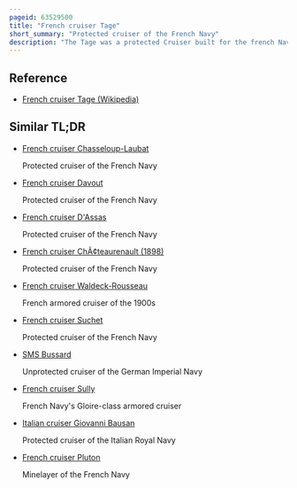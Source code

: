 ```yaml
---
pageid: 63529500
title: "French cruiser Tage"
short_summary: "Protected cruiser of the French Navy"
description: "The Tage was a protected Cruiser built for the french Navy in the 1880s the second Vessel of that Type built for the french Fleet. The Design was based on the previous Cruiser Sfax and like that Vessel Tage was intended to be used as a Commerce Raider to attack Merchant Shipping. As such she carried a Barque sailing Rig to supplement her Steam Engines for long overseas Voyages. Tage was armed with a main Battery of eight 164mm Guns and had a curved Armor Deck which was 51 to 56mm Thick."
---
```


## Reference

- [French cruiser Tage (Wikipedia)](https://en.wikipedia.org/?curid=63529500)

## Similar TL;DR

- [French cruiser Chasseloup-Laubat](/tldr/en/french-cruiser-chasseloup-laubat)

  Protected cruiser of the French Navy

- [French cruiser Davout](/tldr/en/french-cruiser-davout)

  Protected cruiser of the French Navy

- [French cruiser D'Assas](/tldr/en/french-cruiser-dassas)

  Protected cruiser of the French Navy

- [French cruiser ChÃ¢teaurenault (1898)](/tldr/en/french-cruiser-chateaurenault-1898)

  Protected cruiser of the French Navy

- [French cruiser Waldeck-Rousseau](/tldr/en/french-cruiser-waldeck-rousseau)

  French armored cruiser of the 1900s

- [French cruiser Suchet](/tldr/en/french-cruiser-suchet)

  Protected cruiser of the French Navy

- [SMS Bussard](/tldr/en/sms-bussard)

  Unprotected cruiser of the German Imperial Navy

- [French cruiser Sully](/tldr/en/french-cruiser-sully)

  French Navy's Gloire-class armored cruiser

- [Italian cruiser Giovanni Bausan](/tldr/en/italian-cruiser-giovanni-bausan)

  Protected cruiser of the Italian Royal Navy

- [French cruiser Pluton](/tldr/en/french-cruiser-pluton)

  Minelayer of the French Navy
